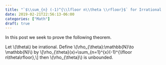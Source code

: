 ```yaml
---
title: "`$\\sum_{n} (-1)^{\\lfloor n\\theta \\rfloor}$` for Irrational `$\\theta$`"
date: 2019-02-21T22:56:13-06:00
categories: ["Math"]
draft: true
---
```


In this post we seek to prove the following theorem.

<div class="theorem">
	Let \(\theta\) be irrational. Define \(\rho_{\theta}:\mathbb{N}\to \mathbb{N}\) by
	\[\rho_{\theta}(x)=\sum_{n=1}^{x}(-1)^{\lfloor n\theta\rfloor},\]
	then \(\rho_{\theta}\) is unbounded.
</div>

<!--more-->
